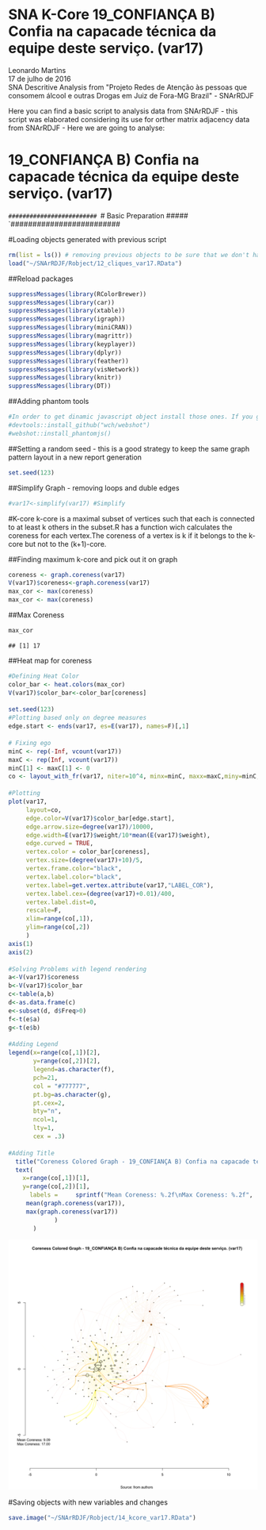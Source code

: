 # SNA K-Core 19_CONFIANÇA B) Confia na capacade técnica da equipe deste serviço. (var17)
Leonardo Martins  
17 de julho de 2016  
SNA Descritive Analysis from "Projeto Redes de Atenção às pessoas que consomem álcool e outras Drogas em Juiz de Fora-MG   Brazil"  - SNArRDJF

Here you can find a basic script to analysis data from SNArRDJF - this script was elaborated considering its use for orther matrix adjacency data from SNArRDJF - Here we are going to analyse:

# 19_CONFIANÇA B) Confia na capacade técnica da equipe deste serviço. (var17)

`#########################
`# Basic Preparation #####
`#########################

#Loading objects generated with previous script 

```r
rm(list = ls()) # removing previous objects to be sure that we don't have objects conflicts name
load("~/SNArRDJF/Robject/12_cliques_var17.RData")
```
##Reload packages

```r
suppressMessages(library(RColorBrewer))
suppressMessages(library(car))
suppressMessages(library(xtable))
suppressMessages(library(igraph))
suppressMessages(library(miniCRAN))
suppressMessages(library(magrittr))
suppressMessages(library(keyplayer))
suppressMessages(library(dplyr))
suppressMessages(library(feather))
suppressMessages(library(visNetwork))
suppressMessages(library(knitr))
suppressMessages(library(DT))
```
##Adding phantom tools

```r
#In order to get dinamic javascript object install those ones. If you get problems installing go to Stackoverflow.com and type your error to discover what to do. In some cases the libraries need to be intalled in outside R libs.
#devtools::install_github("wch/webshot")
#webshot::install_phantomjs()
```
##Setting a random seed - this is a good strategy to keep the same graph pattern layout in a new report generation

```r
set.seed(123)
```

##Simplify Graph - removing loops and duble edges 

```r
#var17<-simplify(var17) #Simplify
```


#K-core
k-core is a maximal subset of vertices such that each is connected to at least k others in the subset.R has a function wich calculates the coreness for each vertex.The coreness of a vertex is k if it belongs to the k-core but not to the (k+1)-core.

##Finding maximum k-core and pick out it on graph

```r
coreness <- graph.coreness(var17)
V(var17)$coreness<-graph.coreness(var17)
max_cor <- max(coreness)
max_cor <- max(coreness)
```
##Max Coreness

```r
max_cor
```

```
## [1] 17
```
##Heat map for coreness

```r
#Defining Heat Color
color_bar <- heat.colors(max_cor) 
V(var17)$color_bar<-color_bar[coreness]

set.seed(123)
#Plotting based only on degree measures 
edge.start <- ends(var17, es=E(var17), names=F)[,1]

# Fixing ego
minC <- rep(-Inf, vcount(var17))
maxC <- rep(Inf, vcount(var17))
minC[1] <- maxC[1] <- 0
co <- layout_with_fr(var17, niter=10^4, minx=minC, maxx=maxC,miny=minC, maxy=maxC, weights = E(var17)$weight)

#Plotting
plot(var17, 
     layout=co,
     edge.color=V(var17)$color_bar[edge.start],
     edge.arrow.size=degree(var17)/10000,
     edge.width=E(var17)$weight/10*mean(E(var17)$weight),
     edge.curved = TRUE,
     vertex.color = color_bar[coreness],
     vertex.size=(degree(var17)+10)/5,
     vertex.frame.color="black",
     vertex.label.color="black",
     vertex.label=get.vertex.attribute(var17,"LABEL_COR"),
     vertex.label.cex=(degree(var17)+0.01)/400,
     vertex.label.dist=0,
     rescale=F,
     xlim=range(co[,1]), 
     ylim=range(co[,2])
     )
axis(1)
axis(2)

#Solving Problems with legend rendering 
a<-V(var17)$coreness
b<-V(var17)$color_bar
c<-table(a,b)
d<-as.data.frame(c)
e<-subset(d, d$Freq>0)
f<-t(e$a)
g<-t(e$b)

#Adding Legend
legend(x=range(co[,1])[2], 
       y=range(co[,2])[2],
       legend=as.character(f),
       pch=21,
       col = "#777777", 
       pt.bg=as.character(g),
       pt.cex=2,
       bty="n", 
       ncol=1,
       lty=1,
       cex = .3)

#Adding Title
  title("Coreness Colored Graph - 19_CONFIANÇA B) Confia na capacade técnica da equipe deste serviço. (var17)", sub = "Source: from authors ", cex = .5)
  text( 
    x=range(co[,1])[1],
    y=range(co[,2])[1], 
      labels =     sprintf("Mean Coreness: %.2f\nMax Coreness: %.2f",
     mean(graph.coreness(var17)), 
     max(graph.coreness(var17))
             )
       )
```

![](19_CONFIANÇA_B_Confia_na_capacade_técnica_14_kcore_files/figure-html/unnamed-chunk-8-1.png)<!-- -->

#Saving objects with new variables and changes

```r
save.image("~/SNArRDJF/Robject/14_kcore_var17.RData") 
```
